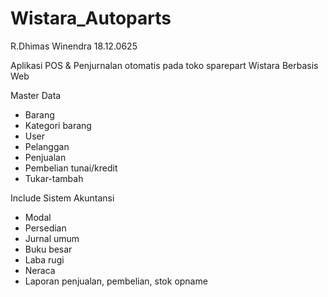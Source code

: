 # Wistara_Autoparts

R.Dhimas Winendra
18.12.0625

Aplikasi POS & Penjurnalan otomatis pada toko sparepart Wistara Berbasis Web

Master Data
- Barang
- Kategori barang
- User
- Pelanggan
- Penjualan
- Pembelian tunai/kredit
- Tukar-tambah

Include Sistem Akuntansi
- Modal
- Persedian
- Jurnal umum
- Buku besar
- Laba rugi
- Neraca
- Laporan penjualan, pembelian, stok opname
